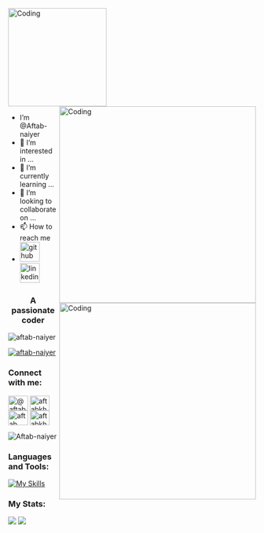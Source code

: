 
  <img align="above" alt="Coding" width="200" src="https://media.giphy.com/media/f9jfbOcTBLBAFXIABe/giphy.gif">


<img align="right" alt="Coding" width="400" src="https://tenor.com/bwEBR.gif"> 

- I’m @Aftab-naiyer <img align="right" alt="Coding" width="400" src="https://media.giphy.com/media/26tn33aiTi1jkl6H6/giphy.gif">
- 👀 I’m interested in ...
- 🌱 I’m currently learning ...         
- 💞️ I’m looking to collaborate on ... 
- 📫 How to reach me
- [<img src='https://cdn.jsdelivr.net/npm/simple-icons@3.0.1/icons/github.svg' alt='github' height='40'>](https://github.com/Aftab-naiyer)  [<img src='https://cdn.jsdelivr.net/npm/simple-icons@3.0.1/icons/linkedin.svg' alt='linkedin' height='40'>](https://www.linkedin.com/in/aftab-khan-9908b71b6/) 
<h3 align="center">A passionate coder</h3>

<p align="left"> <img src="https://komarev.com/ghpvc/?username=aftab-naiyer&label=Profile%20views&color=0e75b6&style=flat" alt="aftab-naiyer" /> </p>

<p align="left"> <a href="https://github.com/ryo-ma/github-profile-trophy"><img src="https://github-profile-trophy.vercel.app/?username=Aftab-naiyer" alt="aftab-naiyer" /></a> </p> 

<h3 align="left">Connect with me:</h3>
<p align="left">
<a href="https://www.hackerrank.com/aftabkhan123230" target="blank"><img align="center" src="https://raw.githubusercontent.com/rahuldkjain/github-profile-readme-generator/master/src/images/icons/Social/hackerrank.svg" alt="@aftabkhan123230" height="30" width="40" /></a>
<a href="https://codeforces.com/profile/aftabkhan123230" target="blank"><img align="center" src="https://raw.githubusercontent.com/rahuldkjain/github-profile-readme-generator/master/src/images/icons/Social/codeforces.svg" alt="aftabkhan123230" height="30" width="40" /></a>
<a href="https://www.leetcode.com/aftab__khan_1" target="blank"><img align="center" src="https://raw.githubusercontent.com/rahuldkjain/github-profile-readme-generator/master/src/images/icons/Social/leet-code.svg" alt="aftab__khan_1" height="30" width="40" /></a>
<a href="https://auth.geeksforgeeks.org/user/aftabkhan123230" target="blank"><img align="center" src="https://raw.githubusercontent.com/rahuldkjain/github-profile-readme-generator/master/src/images/icons/Social/geeks-for-geeks.svg" alt="aftabkhan123230" height="30" width="40" /></a>
</p>

<p><img align="center" src="https://github-readme-stats.vercel.app/api/top-langs?username=Aftab-naiyer&show_icons=true&locale=en&layout=compact" alt="Aftab-naiyer" /></p>

<!---
Aftab-naiyer/Aftab-naiyer is a ✨ special ✨ repository because its `README.md` (this file) appears on your GitHub profile.
You can click the Preview link to take a look at your changes.
--->

### Languages and Tools:
[![My Skills](https://skills.thijs.gg/icons?i=java,kotlin,nodejs,cpp,c,docker,mongodb,mysql,py,linux,bootstrap,firebase,flask,react,heroku,kubernetes,aws,tensorflow,figma&theme=dark)](https://skills.thijs.gg)

### My Stats:

<img src="https://github-readme-stats.vercel.app/api?username=Aftab-naiyer&show_icons=true"/>

<img src="https://github-readme-streak-stats.herokuapp.com/?user=Aftab-naiyer"/>
